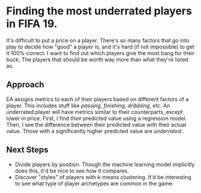 # Finding the most underrated players in FIFA 19.
It's difficult to put a price on a player. There's so many factors that go into play to decide how "good" a player is, 
and it's hard (if not impossible) to get it 100% correct. I want to find out which players give the most bang for their buck; The players that should be worth way more than what they're listed as.

## Approach
EA assigns metrics to each of their players based on different factors of a player. This includes stuff like _passing_, _finishing_, _dribbling_, etc.
An underrated player will have metrics similar to their counterparts, except lower in price. 
First, I find their predicted value using a regression model. Then, I see the difference between their predicted value with their actual value. Those with a significantly higher predicted value are _underrated_.

## Next Steps
* Divide players by position. Though the machine learning model implicitly does this, it'd be nice to see how it compares.
* Discover "styles" of players with k-means clustering. It'd be interesting to see what type of player archetypes are common in the game.

